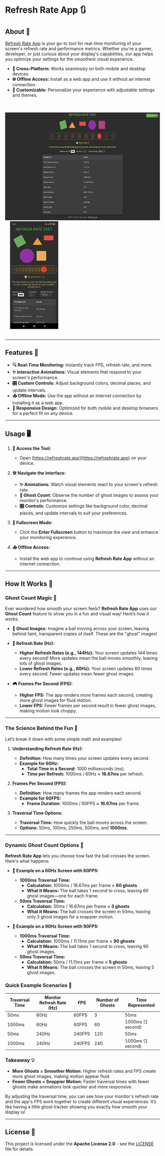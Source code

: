 # Refresh Rate App 🔃
## About 🌟

[Refresh Rate App](https://refreshrate.app) is your go-to tool for real-time monitoring of your screen's refresh rate and performance metrics. Whether you're a gamer, developer, or just curious about your display's capabilities, our app helps you optimize your settings for the smoothest visual experience.

- **📱 Cross-Platform:** Works seamlessly on both mobile and desktop devices.
- **🌐 Offline Access:** Install as a web app and use it without an internet connection.
- **🎨 Customizable:** Personalize your experience with adjustable settings and themes.

<br>
<div>
  &nbsp; <img src="/screenshots/desktop-screenshot.jpg" alt="Desktop Screenshot" style="height: 350px;">  &nbsp; &nbsp;
  <img src="/screenshots/mobile-screenshot.jpg" alt="Mobile Screenshot" style="height: 350px;">
</div>
<br>

---

## Features 🚀

- **🔍 Real-Time Monitoring:** Instantly track FPS, refresh rate, and more.
- **✨ Interactive Animations:** Visual elements that respond to your screen's performance.
- **🎛️ Custom Controls:** Adjust background colors, decimal places, and update intervals.
- **📥 Offline Mode:** Use the app without an internet connection by installing it as a web app.
- **📱 Responsive Design:** Optimized for both mobile and desktop browsers for a perfect fit on any device.

---

## Usage 🖥️

1. **🔗 Access the Tool:**
   - Open [https://refreshrate.app](https://refreshrate.app) on your device.

2. **🛠️ Navigate the Interface:**
   - **✨ Animations:** Watch visual elements react to your screen's refresh rate.
   - **👻 Ghost Count:** Observe the number of ghost images to assess your monitor's performance.
   - **🎛️ Controls:** Customize settings like background color, decimal places, and update intervals to suit your preferences.

3. **🔲 Fullscreen Mode:**
   - Click the **Enter Fullscreen** button to maximize the view and enhance your monitoring experience.

4. **📥 Offline Access:**
   - Install the web app to continue using **Refresh Rate App** without an internet connection.

---

## How It Works 🧪

### Ghost Count Magic 👻

Ever wondered how smooth your screen feels? **Refresh Rate App** uses our **Ghost Count** feature to show you in a fun and visual way! Here’s how it works:

- **👻 Ghost Images:** Imagine a ball moving across your screen, leaving behind faint, transparent copies of itself. These are the "ghost" images!

- **🔄 Refresh Rate (Hz):**
  - **Higher Refresh Rates (e.g., 144Hz):** Your screen updates 144 times every second! More updates mean the ball moves smoothly, leaving lots of ghost images.
  - **Lower Refresh Rates (e.g., 60Hz):** Your screen updates 60 times every second. Fewer updates mean fewer ghost images.

- **🎮 Frames Per Second (FPS):**
  - **Higher FPS:** The app renders more frames each second, creating more ghost images for fluid motion.
  - **Lower FPS:** Fewer frames per second result in fewer ghost images, making motion look choppy.

---

### The Science Behind the Fun 🧠

Let’s break it down with some simple math and examples!

1. **Understanding Refresh Rate (Hz):**
   - **Definition:** How many times your screen updates every second.
   - **Example for 60Hz:**
     - **Total Time in a Second:** 1000 milliseconds (ms).
     - **Time per Refresh:** 1000ms / 60Hz ≈ **16.67ms** per refresh.

2. **Frames Per Second (FPS):**
   - **Definition:** How many frames the app renders each second.
   - **Example for 60FPS:**
     - **Frame Duration:** 1000ms / 60FPS ≈ **16.67ms** per frame.

3. **Traversal Time Options:**
   - **Traversal Time:** How quickly the ball moves across the screen.
   - **Options:** 50ms, 100ms, 250ms, 500ms, and **1000ms**.

---

### Dynamic Ghost Count Options 🎯

**Refresh Rate App** lets you choose how fast the ball crosses the screen. Here's what happens:

- **🔹 Example on a 60Hz Screen with 60FPS:**
  - **1000ms Traversal Time:**
    - **Calculation:** 1000ms / 16.67ms per frame ≈ **60 ghosts**
    - **What It Means:** The ball takes 1 second to cross, leaving 60 ghost images—one for each frame.
  - **50ms Traversal Time:**
    - **Calculation:** 50ms / 16.67ms per frame ≈ **3 ghosts**
    - **What It Means:** The ball crosses the screen in 50ms, leaving only 3 ghost images for a snappier motion.

- **🔹 Example on a 90Hz Screen with 90FPS:**
  - **1000ms Traversal Time:**
    - **Calculation:** 1000ms / 11.11ms per frame ≈ **90 ghosts**
    - **What It Means:** The ball takes 1 second to cross, leaving 90 ghost images.
  - **50ms Traversal Time:**
    - **Calculation:** 50ms / 11.11ms per frame ≈ **5 ghosts**
    - **What It Means:** The ball crosses the screen in 50ms, leaving 5 ghost images.

### Quick Example Scenarios 🧮

| **Traversal Time** | **Monitor Refresh Rate (Hz)** | **FPS** | **Number of Ghosts** | **Time Represented** |
|--------------------|-------------------------------|---------|-----------------------|-----------------------|
| 50ms               | 60Hz                          | 60FPS   | 3                     | 50ms                  |
| 1000ms             | 60Hz                          | 60FPS   | 60                    | 1000ms (1 second)     |
| 50ms               | 240Hz                          | 240FPS   | 120                     | 50ms                  |
| 1000ms             | 240Hz                          | 240FPS   | 240                    | 1000ms (1 second)     |

### Takeaway 💡

- **More Ghosts = Smoother Motion:** Higher refresh rates and FPS create more ghost images, making motion appear fluid.
- **Fewer Ghosts = Snappier Motion:** Faster traversal times with fewer ghosts make animations look quicker and more responsive.

By adjusting the traversal time, you can see how your monitor's refresh rate and the app's FPS work together to create different visual experiences. It’s like having a little ghost tracker showing you exactly how smooth your display is!

---

## License 📄

This project is licensed under the **Apache License 2.0** - see the [LICENSE](LICENSE) file for details.
